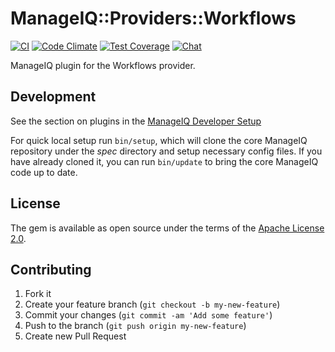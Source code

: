 # ManageIQ::Providers::Workflows

[![CI](https://github.com/ManageIQ/manageiq-providers-workflows/actions/workflows/ci.yaml/badge.svg)](https://github.com/ManageIQ/manageiq-providers-workflows/actions/workflows/ci.yaml)
[![Code Climate](https://codeclimate.com/github/ManageIQ/manageiq-providers-workflows.svg)](https://codeclimate.com/github/ManageIQ/manageiq-providers-workflows)
[![Test Coverage](https://codeclimate.com/github/ManageIQ/manageiq-providers-workflows/badges/coverage.svg)](https://codeclimate.com/github/ManageIQ/manageiq-providers-workflows/coverage)
[![Chat](https://badges.gitter.im/Join%20Chat.svg)](https://gitter.im/ManageIQ/manageiq-providers-workflows?utm_source=badge&utm_medium=badge&utm_campaign=pr-badge&utm_content=badge)


ManageIQ plugin for the Workflows provider.

## Development

See the section on plugins in the [ManageIQ Developer Setup](http://manageiq.org/docs/guides/developer_setup/plugins)

For quick local setup run `bin/setup`, which will clone the core ManageIQ repository under the *spec* directory and setup necessary config files. If you have already cloned it, you can run `bin/update` to bring the core ManageIQ code up to date.

## License

The gem is available as open source under the terms of the [Apache License 2.0](http://www.apache.org/licenses/LICENSE-2.0).

## Contributing

1. Fork it
2. Create your feature branch (`git checkout -b my-new-feature`)
3. Commit your changes (`git commit -am 'Add some feature'`)
4. Push to the branch (`git push origin my-new-feature`)
5. Create new Pull Request

